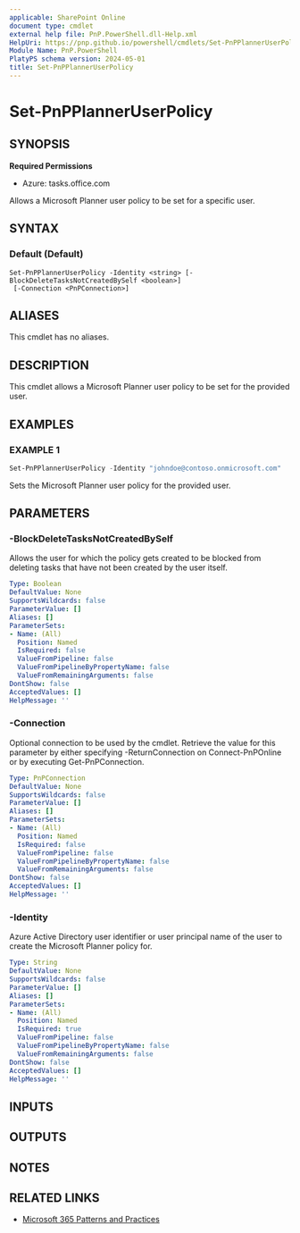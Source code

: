 ```yaml
---
applicable: SharePoint Online
document type: cmdlet
external help file: PnP.PowerShell.dll-Help.xml
HelpUri: https://pnp.github.io/powershell/cmdlets/Set-PnPPlannerUserPolicy.html
Module Name: PnP.PowerShell
PlatyPS schema version: 2024-05-01
title: Set-PnPPlannerUserPolicy
---
```


# Set-PnPPlannerUserPolicy

## SYNOPSIS

**Required Permissions**

* Azure: tasks.office.com

Allows a Microsoft Planner user policy to be set for a specific user.

## SYNTAX

### Default (Default)

```
Set-PnPPlannerUserPolicy -Identity <string> [-BlockDeleteTasksNotCreatedBySelf <boolean>]
 [-Connection <PnPConnection>]
```

## ALIASES

This cmdlet has no aliases.

## DESCRIPTION

This cmdlet allows a Microsoft Planner user policy to be set for the provided user.

## EXAMPLES

### EXAMPLE 1

```powershell
Set-PnPPlannerUserPolicy -Identity "johndoe@contoso.onmicrosoft.com"
```
Sets the Microsoft Planner user policy for the provided user.

## PARAMETERS

### -BlockDeleteTasksNotCreatedBySelf

Allows the user for which the policy gets created to be blocked from deleting tasks that have not been created by the user itself.

```yaml
Type: Boolean
DefaultValue: None
SupportsWildcards: false
ParameterValue: []
Aliases: []
ParameterSets:
- Name: (All)
  Position: Named
  IsRequired: false
  ValueFromPipeline: false
  ValueFromPipelineByPropertyName: false
  ValueFromRemainingArguments: false
DontShow: false
AcceptedValues: []
HelpMessage: ''
```

### -Connection

Optional connection to be used by the cmdlet.
Retrieve the value for this parameter by either specifying -ReturnConnection on Connect-PnPOnline or by executing Get-PnPConnection.

```yaml
Type: PnPConnection
DefaultValue: None
SupportsWildcards: false
ParameterValue: []
Aliases: []
ParameterSets:
- Name: (All)
  Position: Named
  IsRequired: false
  ValueFromPipeline: false
  ValueFromPipelineByPropertyName: false
  ValueFromRemainingArguments: false
DontShow: false
AcceptedValues: []
HelpMessage: ''
```

### -Identity

Azure Active Directory user identifier or user principal name of the user to create the Microsoft Planner policy for.

```yaml
Type: String
DefaultValue: None
SupportsWildcards: false
ParameterValue: []
Aliases: []
ParameterSets:
- Name: (All)
  Position: Named
  IsRequired: true
  ValueFromPipeline: false
  ValueFromPipelineByPropertyName: false
  ValueFromRemainingArguments: false
DontShow: false
AcceptedValues: []
HelpMessage: ''
```

## INPUTS

## OUTPUTS

## NOTES

## RELATED LINKS

- [Microsoft 365 Patterns and Practices](https://aka.ms/m365pnp)
